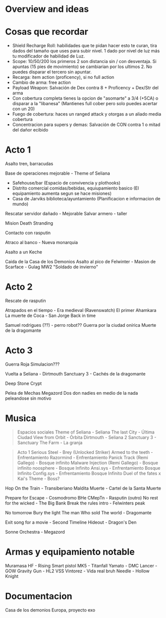 # Overview and ideas

# Cosas que recordar
- Shield Recharge Roll: habilidades que te pidan hacer esto te curan, tira dados del tamaño que uses para subir nivel. 1 dado por nivel de luz más tu modificador de habilidad de Luz.
- Scope: 10/50/200 los primeros 2 son distancia sin / con desventaja. Si apuntas (15 pies de movimiento) se cambiarian por los ultimos 2. No puedes disparar el tercero sin apuntar.
- Recarga: item action (proficency), si no full action
- Cambio de arma: free action
- Payload Weapon: Salvación de Dex contra 8 + Proficency + Dex/Str del arma
- Con cobertura completa tienes la opcion de "asomarte" a 3/4 (+5CA) o disparar a la "libanesa" (Mantienes full cober pero solo puedes acertar con un 20)
- Fuego de cobertura: haces un ranged attack y otorgas a un aliado media cobertura
- Concentracion para supers y demas: Salvación de CON contra 1 o mitad del dañor ecibido

# Acto 1
Asalto tren, barracudas

Base de operaciones mejorable - Theme of Seliana
- Safehouse/bar (Espacio de convivencia y plothooks)
- Distrito comercial comidas/bebidas, equiupamiento basico (El equipamiento aumenta segun se hace misiones)
- Casa de Jarviks biblioteca/ayuntamiento (Planificacion e informacion de mundo)

Rescatar servidor dañado - Mejorable
Salvar armero - taller

Mision Death Stranding

Contacto con rasputin 

Atraco al banco - Nueva monarquia

Asalto a un Keche

Caida de la Casa de los Demonios
Asalto al pico de Felwinter - Masion de Scarface - Gulag MW2
"Soldado de invierno"

# Acto 2

Rescate de rasputin

Atrapados en el tiempo - Era medieval (Ravenswatch) El primer Ahamkara
La muerte de Coca - San Jorge
Back in time

Samuel rodrigues (??) - perro robot??
Guerra por la ciudad onírica
Muerte de la dragomante

# Acto 3
Guerra Roja
Simulacion???

Vuelta a Seliana - Dirtmouth
Sanctuary 3 - 
Cachés de la dragomante

Deep Stone Crypt

Pelea de Mechas
Megazord
Dos don nadies en medio de la nada peleandose sin motivo

# Musica

> Espacios sociales
Theme of Seliana - Seliana
The last City - Última Ciudad
View from Orbit - Órbita
Dirtmouth - Seliana 2
Sanctuary 3 - Sanctuary
The Farm - La granja

> Acto 1
Serious Steel - Brey (Unlocked Striker)
Armed to the teeth - Enfrentamiento
Razormind - Enfrentamiento
Panick Track (Remi Gallego) - Bosque infinito
Malware Injection (Remi Gallego) - Bosque infinito
noosphere - Bosque Infinito
Ansi.sys - Enfrentamiento Bosque Infinito 
Config.sys - Enfrentamiento Bosque Infinito
Duel of the fates x Kai's Theme - Boss?

Hop On the Train - Transiberiano
Maldita Muerte - Cartel de la Santa Muerte

Prepare for Escape - Cosmodromo
BHe CMepTn - Rasputin (outro)
No rest for the wicked - The Big Bank
Break the rules intro - Felwinters peak

No tomorrow
Bury the light
The man Who sold The world - Dragomante

Exit song for a movie - Second Timeline
Hideout - Dragon's Den

Sonne Orchestra - Megazord

# Armas y equipamiento notable

Muramasa HF - Rising
Smart pistol MK5 - Titanfall
Yamato - DMC
Lancer - GOW
Gravity Gun - HL2
VSS Vintorez - Vida real bruh
Needle - Hollow Knight


# Documentacion

Casa de los demonios
Europa, proyecto exo